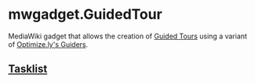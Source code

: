 mwgadget.GuidedTour
===================

MediaWiki gadget that allows the creation of [Guided Tours](http://www.mediawiki.org/wiki/Guided_tours) using a variant of [Optimize.ly's Guiders](https://github.com/jeff-optimizely/Guiders-JS).


## [Tasklist](https://trello.com/board/mediawiki-guided-tours-gadget/)